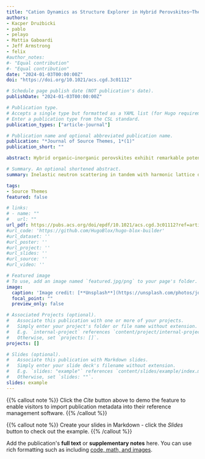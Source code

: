 ```yaml
---
title: "Cation Dynamics as Structure Explorer in Hybrid Perovskites─The Case of MAPbI3"
authors:
- Kacper Drużbicki
- pablo
- pelayo
- Mattia Gaboardi
- Jeff Armstrong
- felix
#author_notes:
#- "Equal contribution"
#- "Equal contribution"
date: "2024-01-03T00:00:00Z"
doi: "https://doi.org/10.1021/acs.cgd.3c01112"

# Schedule page publish date (NOT publication's date).
publishDate: "2024-01-03T00:00:00Z"

# Publication type.
# Accepts a single type but formatted as a YAML list (for Hugo requirements).
# Enter a publication type from the CSL standard.
publication_types: ["article-journal"]

# Publication name and optional abbreviated publication name.
publication: "*Journal of Source Themes, 1*(1)"
publication_short: ""

abstract: Hybrid organic–inorganic perovskites exhibit remarkable potential as cost-effective and high-efficiency materials for photovoltaic applications. Their exceptional chemical tunability opens further routes for optimizing their optical and electronic properties through structural engineering. Nevertheless, the extraordinary softness of the lattice, stemming from its interconnected organic–inorganic composition, unveils formidable challenges in structural characterization. Here, by focusing on the quintessential methylammonium lead triiodide, MAPbI3, we combine first-principles modeling with high-resolution neutron scattering data to identify the key stationary points on its shallow potential energy landscape. This combined experimental and computational approach enables us to benchmark the performance of a collection of semilocal exchange–correlation functionals and to track the local distortions of the perovskite framework, hallmarked by the inelastic neutron scattering response of the organic cation. By conducting a thorough examination of structural distortions, we introduce the IKUR-PVP-1 structural data set. This data set contains nine mechanically stable structural models, each manifesting a distinct vibrational response. IKUR-PVP-1 constitutes a valuable resource for assessing thermal behavior in the low-temperature perovskite phase. In addition, it paves the way for the development of accurate force fields, enabling a comprehensive understanding of the interplay between the structure and dynamics in MAPbI3 and related hybrid perovskites.

# Summary. An optional shortened abstract.
summary: Inelastic neutron scattering in tandem with harmonic lattice dynamics calculations provides new insights into the local ordering and associated angular structural distortions in the 3D hybrid perovskite MAPbI3.

tags:
- Source Themes
featured: false

# links:
# - name: ""
#   url: ""
url_pdf: https://pubs.acs.org/doi/epdf/10.1021/acs.cgd.3c01112?ref=article_openPDF
#url_code: 'https://github.com/HugoBlox/hugo-blox-builder'
#url_dataset: ''
#url_poster: ''
#url_project: ''
#url_slides: ''
#url_source: ''
#url_video: ''

# Featured image
# To use, add an image named `featured.jpg/png` to your page's folder. 
image:
  caption: 'Image credit: [**Unsplash**](https://unsplash.com/photos/jdD8gXaTZsc)'
  focal_point: ""
  preview_only: false

# Associated Projects (optional).
#   Associate this publication with one or more of your projects.
#   Simply enter your project's folder or file name without extension.
#   E.g. `internal-project` references `content/project/internal-project/index.md`.
#   Otherwise, set `projects: []`.
projects: []

# Slides (optional).
#   Associate this publication with Markdown slides.
#   Simply enter your slide deck's filename without extension.
#   E.g. `slides: "example"` references `content/slides/example/index.md`.
#   Otherwise, set `slides: ""`.
slides: example
---
```


{{% callout note %}}
Click the *Cite* button above to demo the feature to enable visitors to import publication metadata into their reference management software.
{{% /callout %}}

{{% callout note %}}
Create your slides in Markdown - click the *Slides* button to check out the example.
{{% /callout %}}

Add the publication's **full text** or **supplementary notes** here. You can use rich formatting such as including [code, math, and images](https://docs.hugoblox.com/content/writing-markdown-latex/).
